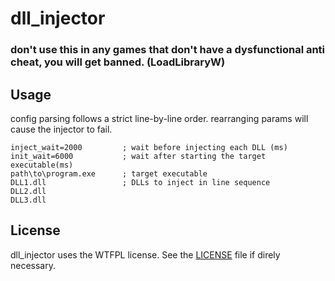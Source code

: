 # dll_injector

### don't use this in any games that don't have a dysfunctional anti cheat, you will get banned. (LoadLibraryW)

## Usage
config parsing follows a strict line-by-line order. rearranging params will cause the injector to fail.

```
inject_wait=2000         ; wait before injecting each DLL (ms)
init_wait=6000           ; wait after starting the target executable(ms)
path\to\program.exe      ; target executable
DLL1.dll                 ; DLLs to inject in line sequence
DLL2.dll
DLL3.dll
```

## License

dll_injector uses the WTFPL license. See the [LICENSE](LICENSE.md) file if direly necessary.